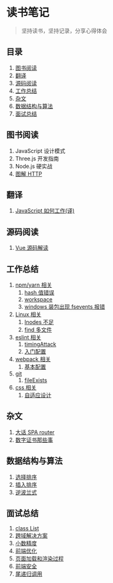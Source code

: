 # 读书笔记

> 坚持读书，坚持记录，分享心得体会

## 目录

1. [图书阅读](#图书阅读)
2. [翻译](#翻译)
3. [源码阅读](#源码阅读)
4. [工作总结](#工作总结)
5. [杂文](#杂文)
6. [数据结构与算法](#数据结构与算法)
7. [面试总结](#面试总结)

## 图书阅读

1. JavaScript 设计模式 
2. Three.js 开发指南
3. Node.js 硬实战
4. [图解 HTTP](./bookRead/http/start.md)

## 翻译

1. [JavaScript 如何工作(译)](./translate/jswork)

## 源码阅读

1. [Vue 源码解读](./sourceRead/vue)

## 工作总结

1. [npm/yarn 相关](./worknotes/npm)
   1. [hash 值错误](./worknotes/npm/hash.md)
   2. [workspace](./worknotes/npm/workspace.md)
   3. [windows 装包出现 fsevents 报错](./worknotes/npm/fsevents.md)
2. [Linux 相关](./worknotes/linux)
   1. [Inodes 不足](./worknotes/linux/noSpaceLeft.md)
   2. [find 多文件](./worknotes/linux/find.md)
3. [eslint 相关](./worknotes/eslint)
   1. [timingAttack](./worknotes/eslint/timingAttack.md)
   2. [入门配置](./worknotes/eslint/baseConfig.md)
4. [webpack 相关](./worknotes/webpack)
   1. [基本配置](./worknotes/webpack/webpack.md)
5. [git](./worknotes/git)
   1. [fileExists](./worknotes/git/fileExists.md)
6. [css 相关](./worknotes/css)
   1. [自适应设计](./worknotes/css/selfAdaption.md)
   
## 杂文

1. [大话 SPA router](./Essay/spa.md)
2. [数字证书那些事](./Essay/ca.md)

## 数据结构与算法

1. [选择排序](./DSA/selectionSort.md)
2. [插入排序](./DSA/insertionSort.md)
3. [逆波兰式](./DSA/polish.md)

## 面试总结

1. [class List](./interview/classList.md)
2. [跨域解决方案](./interview/crossOrigin.md)
3. [小数精度](./interview/floatPreci.md)
4. [前端优化](./interview/optimization.md)
5. [页面加载和渲染过程](./interview/paint.md)
6. [前端安全](./interview/security.md)
7. [尾递归调用](./interview/tailRecursion.md)
